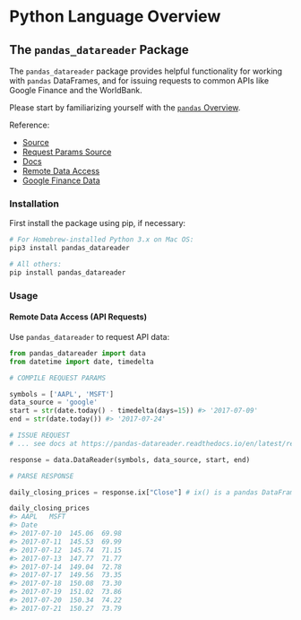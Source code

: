 # Python Language Overview

## The `pandas_datareader` Package

The `pandas_datareader` package provides helpful functionality for working with `pandas` DataFrames, and for issuing requests to common APIs like Google Finance and the WorldBank.

Please start by familiarizing yourself with the [`pandas` Overview](pandas.md).

Reference:

  + [Source](https://github.com/pydata/pandas-datareader)
  + [Request Params Source](https://github.com/pydata/pandas-datareader/blob/master/pandas_datareader/google/daily.py)
  + [Docs](https://pandas-datareader.readthedocs.io/en/latest/)
  + [Remote Data Access](https://pandas-datareader.readthedocs.io/en/latest/remote_data.html)
  + [Google Finance Data](https://pandas-datareader.readthedocs.io/en/latest/remote_data.html#google-finance)

### Installation

First install the package using pip, if necessary:

```` sh
# For Homebrew-installed Python 3.x on Mac OS:
pip3 install pandas_datareader

# All others:
pip install pandas_datareader
````

### Usage

#### Remote Data Access (API Requests)

Use `pandas_datareader` to request API data:

```python
from pandas_datareader import data
from datetime import date, timedelta

# COMPILE REQUEST PARAMS

symbols = ['AAPL', 'MSFT']
data_source = 'google'
start = str(date.today() - timedelta(days=15)) #> '2017-07-09'
end = str(date.today()) #> '2017-07-24'

# ISSUE REQUEST
# ... see docs at https://pandas-datareader.readthedocs.io/en/latest/remote_data.html

response = data.DataReader(symbols, data_source, start, end)

# PARSE RESPONSE

daily_closing_prices = response.ix["Close"] # ix() is a pandas DataFrame function

daily_closing_prices
#> AAPL   MSFT
#> Date                     
#> 2017-07-10  145.06  69.98
#> 2017-07-11  145.53  69.99
#> 2017-07-12  145.74  71.15
#> 2017-07-13  147.77  71.77
#> 2017-07-14  149.04  72.78
#> 2017-07-17  149.56  73.35
#> 2017-07-18  150.08  73.30
#> 2017-07-19  151.02  73.86
#> 2017-07-20  150.34  74.22
#> 2017-07-21  150.27  73.79
```
